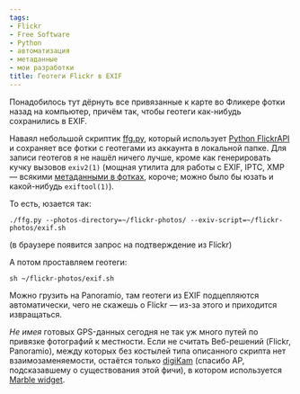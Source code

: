 ```yaml
---
tags:
- Flickr
- Free Software
- Python
- автоматизация
- метаданные
- мои разработки
title: Геотеги Flickr в EXIF
---
```


Понадобилось тут дёрнуть все привязанные к карте во Фликере фотки назад
на компьютер, причём так, чтобы геотеги как-нибудь сохранились в EXIF.

Наваял небольшой скриптик [ffg.py][], который использует [Python
FlickrAPI][] и сохраняет все фотки с геотегами из аккаунта в локальной
папке. Для записи геотегов я не нашёл ничего лучше, кроме как
генерировать кучку вызовов `exiv2(1)` (мощная утилита для работы с EXIF,
IPTC, XMP — всякими [метаданными в фотках][], короче; можно было бы
юзать и какой-нибудь `exiftool(1)`).

То есть, юзается так:

    ./ffg.py --photos-directory=~/flickr-photos/ --exiv-script=~/flickr-photos/exif.sh

(в браузере появится запрос на подтверждение из Flickr)

А потом проставляем геотеги:

    sh ~/flickr-photos/exif.sh

Можно грузить на Panoramio, там геотеги из EXIF подцепляются
автоматически, чего не скажешь о Flickr — из-за этого и приходится
извращаться.

*Не имея* готовых GPS-данных сегодня не так уж много путей по привязке
фотографий к местности. Если не считать Веб-решений (Flickr, Panoramio),
между которых без костылей типа описанного скрипта нет
взаимозаменяемости, остаётся только [digiKam][] (спасибо AP,
подсказавшему о существования этой фичи), в котором используется [Marble
widget][].

  [ffg.py]: http://sphinx.net.ru/hg/flickr-fetch-geotags/file/tip
  [Python FlickrAPI]: http://flickrapi.sourceforge.net/flickrapi.html
  [метаданными в фотках]: http://sphinx.net.ru/blog/entry/using-tags
  [digiKam]: http://www.digikam.org/drupal/node/318
  [Marble widget]: http://edu.kde.org/marble/
